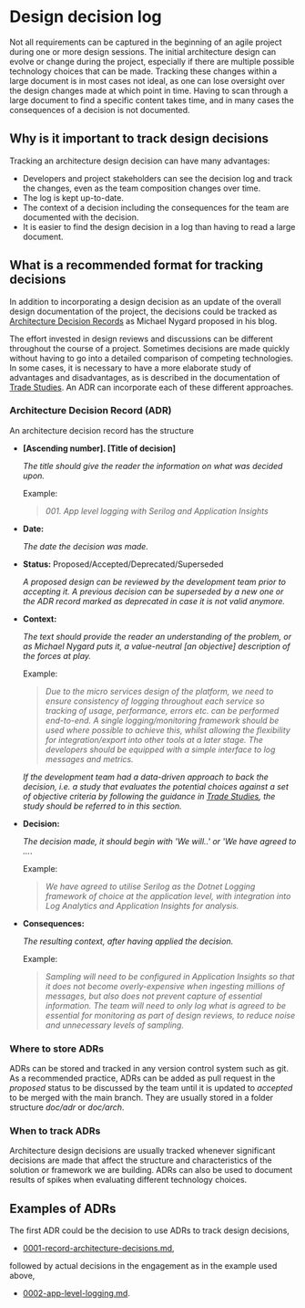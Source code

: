 # Design decision log

Not all requirements can be captured in the beginning of an agile project during one or more design sessions. The initial architecture design can evolve or change during the project, especially if there are multiple possible technology choices that can be made. Tracking these changes within a large document is in most cases not ideal, as one can lose oversight over the design changes made at which point in time. Having to scan through a large document to find a specific content takes time, and in many cases the consequences of a decision is not documented.

## Why is it important to track design decisions

Tracking an architecture design decision can have many advantages:

- Developers and project stakeholders can see the decision log and track the changes, even as the team composition changes over time.
- The log is kept up-to-date.
- The context of a decision including the consequences for the team are documented with the decision.
- It is easier to find the design decision in a log than having to read a large document.

## What is a recommended format for tracking decisions

In addition to incorporating a design decision as an update of the overall design documentation of the project, the decisions could be tracked as [Architecture Decision Records](http://thinkrelevance.com/blog/2011/11/15/documenting-architecture-decisions) as Michael Nygard proposed in his blog.

The effort invested in design reviews and discussions can be different throughout the course of a project. Sometimes decisions are made quickly without having to go into a detailed comparison of competing technologies. In some cases, it is necessary to have a more elaborate study of advantages and disadvantages, as is described in the documentation of [Trade Studies](../trade-studies/readme.md). An ADR can incorporate each of these different approaches.

### Architecture Decision Record (ADR)

An architecture decision record has the structure

- **[Ascending number]. [Title of decision]**

    *The title should give the reader the information on what was decided upon.*

    Example:

    > *001. App level logging with Serilog and Application Insights*

- **Date:**

    *The date the decision was made.*

- **Status:**
    Proposed/Accepted/Deprecated/Superseded

    *A proposed design can be reviewed by the development team prior to accepting it. A previous decision can be superseded by a new one or the ADR record marked as deprecated in case it is not valid anymore.*

- **Context:**

    *The text should provide the reader an understanding of the problem, or as Michael Nygard puts it, a value-neutral [an objective] description of the forces at play.*

    Example:

    > *Due to the micro services design of the platform, we need to ensure consistency of logging throughout each service so tracking of usage, performance, errors etc. can be performed end-to-end. A single logging/monitoring framework should be used where possible to achieve this, whilst allowing the flexibility for integration/export into other tools at a later stage. The developers should be equipped with a simple interface to log messages and metrics.*

    *If the development team had a data-driven approach to back the decision, i.e. a study that evaluates the potential choices against a set of objective criteria by following the guidance in [Trade Studies](../trade-studies/readme.md), the study should be referred to in this section.*  

- **Decision:**

    *The decision made, it should begin with 'We will..' or 'We have agreed to ...*.

    Example:

    > *We have agreed to utilise Serilog as the Dotnet Logging framework of choice at the application level, with integration into Log Analytics and Application Insights for analysis.*

- **Consequences:**

    *The resulting context, after having applied the decision.*

    Example:

    > *Sampling will need to be configured in Application Insights so that it does not become overly-expensive when ingesting millions of messages, but also does not prevent capture of essential information. The team will need to only log what is agreed to be essential for monitoring as part of design reviews, to reduce noise and unnecessary levels of sampling.*

### Where to store ADRs

ADRs can be stored and tracked in any version control system such as git. As a recommended practice, ADRs can be added as pull request in the *proposed* status to be discussed by the team until it is updated to *accepted* to be merged with the main branch. They are usually stored in a folder structure *doc/adr* or *doc/arch*.

### When to track ADRs

Architecture design decisions are usually tracked whenever significant decisions are made that affect the structure and characteristics of the solution or framework we are building. ADRs can also be used to document results of spikes when evaluating different technology choices.

## Examples of ADRs

The first ADR could be the decision to use ADRs to track design decisions,

- [0001-record-architecture-decisions.md](doc/adr/0001-record-architecture-decisions.md),

followed by actual decisions in the engagement as in the example used above,

- [0002-app-level-logging.md](doc/adr/0002-app-level-logging.md).
